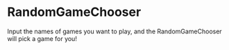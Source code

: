 RandomGameChooser
=================

Input the names of games you want to play, and the RandomGameChooser will pick a game for you!
